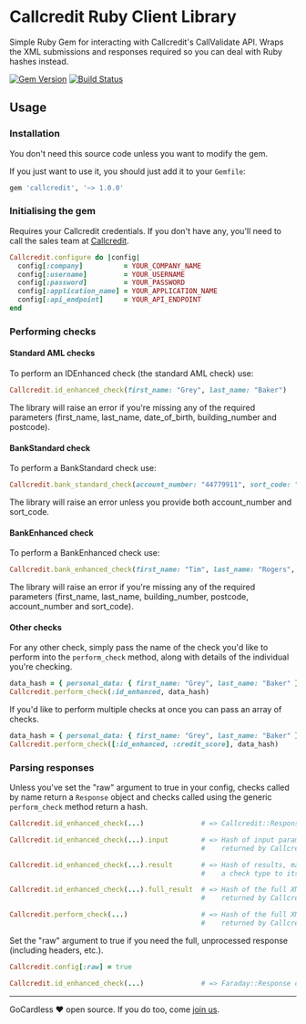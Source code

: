 # Callcredit Ruby Client Library

Simple Ruby Gem for interacting with Callcredit's CallValidate API. Wraps the
XML submissions and responses required so you can deal with Ruby hashes
instead.

[![Gem Version](https://badge.fury.io/rb/callcredit.svg)](http://badge.fury.io/rb/callcredit)
[![Build Status](https://travis-ci.org/gocardless/callcredit-ruby.svg?branch=master)](https://travis-ci.org/gocardless/callcredit-ruby)

## Usage

### Installation

You don't need this source code unless you want to modify the gem. 

If you just want to use it, you should just add it to your `Gemfile`:

```ruby
gem 'callcredit', '~> 1.0.0'
````

### Initialising the gem

Requires your Callcredit credentials. If you don't have any, you'll need to
call the sales team at [Callcredit](http://callcredit.co.uk).

```ruby
Callcredit.configure do |config|
  config[:company]          = YOUR_COMPANY_NAME
  config[:username]         = YOUR_USERNAME
  config[:password]         = YOUR_PASSWORD
  config[:application_name] = YOUR_APPLICATION_NAME
  config[:api_endpoint]     = YOUR_API_ENDPOINT
end
```

### Performing checks

#### Standard AML checks
To perform an IDEnhanced check (the standard AML check) use:

```ruby
Callcredit.id_enhanced_check(first_name: "Grey", last_name: "Baker")
```

The library will raise an error if you're missing any of the required
parameters (first_name, last_name, date_of_birth, building_number and
postcode).

#### BankStandard check

To perform a BankStandard check use:

```ruby
Callcredit.bank_standard_check(account_number: "44779911", sort_code: "200000")
```

The library will raise an error unless you provide both account_number and sort_code.

#### BankEnhanced check

To perform a BankEnhanced check use:

```ruby
Callcredit.bank_enhanced_check(first_name: "Tim", last_name: "Rogers", postcode: "EC1V 7LQ", account_number: "44779911", sort_code: "200000", building_number: "338-346")
```

The library will raise an error if you're missing any of the required
parameters (first_name, last_name, building_number, postcode, account_number
and sort_code).

#### Other checks

For any other check, simply pass the name of the check you'd like to perform
into the `perform_check` method, along with details of the individual you're
checking.

```ruby
data_hash = { personal_data: { first_name: "Grey", last_name: "Baker" } }
Callcredit.perform_check(:id_enhanced, data_hash)
```

If you'd like to perform multiple checks at once you can pass an array of
checks.

```ruby
data_hash = { personal_data: { first_name: "Grey", last_name: "Baker" } }
Callcredit.perform_check([:id_enhanced, :credit_score], data_hash)
```

### Parsing responses

Unless you've set the "raw" argument to true in your config, checks called by
name return a `Response` object and checks called using the generic
`perform_check` method return a hash.

```ruby
Callcredit.id_enhanced_check(...)              # => Callcredit::Response

Callcredit.id_enhanced_check(...).input        # => Hash of input params, as
                                               #    returned by Callcredit

Callcredit.id_enhanced_check(...).result       # => Hash of results, mapping
                                               #    a check type to its results

Callcredit.id_enhanced_check(...).full_result  # => Hash of the full XML body
                                               #    returned by Callcredit

Callcredit.perform_check(...)                  # => Hash of the full XML body
                                               #    returned by Callcredit
```

Set the "raw" argument to true if you need the full, unprocessed response
(including headers, etc.).

```ruby
Callcredit.config[:raw] = true

Callcredit.id_enhanced_check(...)              # => Faraday::Response object
```

---

GoCardless ♥ open source. If you do too, come [join us](https://gocardless.com/about/jobs).
